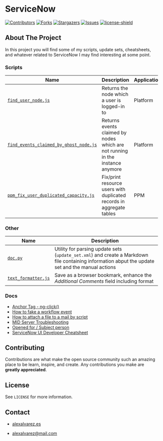 # ServiceNow

[![Contributors][contributors-shield]][contributors-url]
[![Forks][forks-shield]][forks-url]
[![Stargazers][stars-shield]][stars-url]
[![Issues][issues-shield]][issues-url]
[![license-shield]][license-url]

## About The Project

In this project you will find some of my scripts, update sets, cheatsheets, and whatever related to ServiceNow I may find interesting at some point.

### Scripts

| Name | Description | Application | Scope |
| -- | -- | -- | -- |
| [`find_user_node.js`](./scripts/find_user_node.js) | Returns the node which a user is logged-in to | Platform | Global |
| [`find_events_claimed_by_ghost_node.js`](./scripts/find_events_claimed_by_ghost_node.js) | Returns events claimed by nodes which are not running in the instance anymore | Platform | Global |
| [`ppm_fix_user_duplicated_capacity.js`](./scripts/ppm_fix_user_duplicated_capacity.js) | Fix/print resource users with duplicated records in aggregate tables | PPM | Global |

### Other

| Name | Description |
| -- | -- |
| [`doc.py`](./other/doc.py) | Utility for parsing update sets (`update_set.xml`) and create a Markdown file containing information abput the update set and the manual actions |
| [`text_formatter.js`](./other/text_formatter.js) | Save as a browser bookmark, enhance the *Additional Comments* field including format |

### Docs

* [Anchor Tag - ng-click()](.docs/anchor_ng_click.md)
* [How to fake a workflow event](./docs/fake_workflow_event.md)
* [How to attach a file to a mail by script](./docs/attach_file_mail.md)
* [MID Server Troubleshooting](./docs/mid_server_troubleshooting.md)
* [Opened for / Subject person](.docs/opened_for_subject_person.md)
* [ServiceNow UI Developer Cheatsheet](./docs/ui_cheatsheet.md)

## Contributing

Contributions are what make the open source community such an amazing place to be learn, inspire, and create. Any contributions you make are **greatly appreciated**.

## License

See `LICENSE` for more information.

## Contact

* [alexalvarez.es](https://www.alexalvarez.es)

* [alexalvarez@mail.com](mailto:alexalvarez@mail.com)

[contributors-shield]: https://img.shields.io/github/contributors/AlexAlvarez092/servicenow.svg?style=for-the-badge
[contributors-url]: https://github.com/AlexAlvarez092/servicenow/graphs/contributors

[forks-shield]: https://img.shields.io/github/forks/AlexAlvarez092/servicenow.svg?style=for-the-badge
[forks-url]: https://github.com/AlexAlvarez092/servicenow/network/members

[stars-shield]: https://img.shields.io/github/stars/AlexAlvarez092/servicenow.svg?style=for-the-badge
[stars-url]: https://github.com/gAlexAlvarez092/servicenow/stargazers

[issues-shield]: https://img.shields.io/github/issues/AlexAlvarez092/servicenow.svg?style=for-the-badge
[issues-url]: https://github.com/AlexAlvarez092/servicenow/issues

[license-shield]: https://img.shields.io/github/license/AlexAlvarez092/servicenow.svg?style=for-the-badge
[license-url]: https://github.com/AlexAlvarez092/servicenow/blob/master/LICENSE.txt
